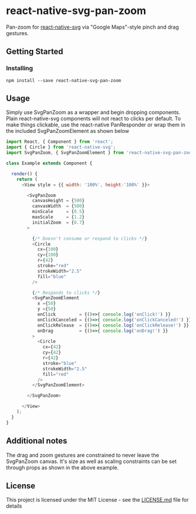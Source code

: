 # react-native-svg-pan-zoom
Pan-zoom for [react-native-svg](https://github.com/react-native-community/react-native-svg) via "Google Maps"-style pinch and drag gestures.


## Getting Started

### Installing

```
npm install --save react-native-svg-pan-zoom
```

## Usage
Simply use SvgPanZoom as a wrapper and begin dropping components. Plain react-native-svg components will not react to clicks per default. To make things clickable, use the react-native PanResponder or wrap them in the included SvgPanZoomElement as shown below
```js
import React, { Component } from 'react';
import { Circle } from 'react-native-svg';
import SvgPanZoom, { SvgPanZoomElement } from 'react-native-svg-pan-zoom';

class Example extends Component {

  render() {
    return (
      <View style = {{ width: '100%', height:'100%' }}>

        <SvgPanZoom
          canvasHeight = {500}
          canvasWidth  = {500}
          minScale     = {0.5}
          maxScale     = {1.2}
          initialZoom  = {0.7}
        >

          {/* Doesn't consume or respond to clicks */}
          <Circle
            cx={100}
            cy={100}
            r={42} 
            stroke="red"
            strokeWidth="2.5"
            fill="blue"
          />

          {/* Responds to clicks */}
          <SvgPanZoomElement
            x ={50}
            y ={50}
            onClick         = {()=>{ console.log('onClick!') }}
            onClickCanceled = {()=>{ console.log('onClickCanceled!') }}
            onClickRelease  = {()=>{ console.log('onClickRelease!') }}
            onDrag          = {()=>{ console.log('onDrag!') }}
          >
            <Circle
              cx={42}
              cy={42}
              r={42} 
              stroke="blue"
              strokeWidth="2.5"
              fill="red"
            />
          </SvgPanZoomElement>

        </SvgPanZoom>

      </View>
    );
  }
}
```

## Additional notes
The drag and zoom gestures are constrained to never leave the SvgPanZoom canvas. It's size as well as scaling constraints can be set through props as shown in the above example.

## License

This project is licensed under the MIT License - see the [LICENSE.md](LICENSE.md) file for details
